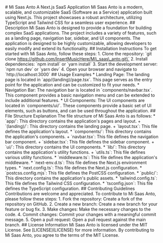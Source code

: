 \# Mi Saas Anto A Next.js SaaS Application Mi Saas Anto is a modern, scalable, and customizable SaaS (Software as a Service) application built using Next.js. This project showcases a robust architecture, utilizing TypeScript and Tailwind CSS for a seamless user experience. ## Description Mi Saas Anto is designed to provide a foundation for building complex SaaS applications. The project includes a variety of features, such as a landing page, navigation bar, sidebar, and UI components. The application is designed to be highly customizable, allowing developers to easily modify and extend its functionality. ## Installation Instructions To get started with Mi Saas Anto, follow these steps: 1. Clone the repository: \`git clone https://github.com/InsertMusicHere/Mi\_saas\_anto.git\` 2. Install dependencies: \`npm install\` or \`yarn install\` 3. Start the development server: \`npm run dev\` or \`yarn dev\` 4. Open your browser and navigate to \`http://localhost:3000\` ## Usage Examples \* Landing Page: The landing page is located in \`app/(landing)/page.tsx\`. This page serves as the entry point for the application and can be customized to fit your needs. \* Navigation Bar: The navigation bar is located in \`components/navbar.tsx\`. This component provides a basic navigation menu and can be extended to include additional features. \* UI Components: The UI components are located in \`components/ui/\`. These components provide a basic set of UI elements, such as buttons, and can be used throughout the application. ## File Structure Explanation The file structure of Mi Saas Anto is as follows: \* \`app/\`: This directory contains the application's pages and layout. + \`(landing)/\`: This directory contains the landing page. + \`layout.tsx\`: This file defines the application's layout. \* \`components/\`: This directory contains the application's components. + \`navbar.tsx\`: This file defines the navigation bar component. + \`sidebar.tsx\`: This file defines the sidebar component. + \`ui/\`: This directory contains the UI components. \* \`lib/\`: This directory contains the application's utility functions. + \`utils.ts\`: This file defines various utility functions. \* \`middleware.ts\`: This file defines the application's middleware. \* \`next-env.d.ts\`: This file defines the Next.js environment types. \* \`next.config.ts\`: This file defines the Next.js configuration. \* \`postcss.config.mjs\`: This file defines the PostCSS configuration. \* \`public/\`: This directory contains the application's public assets. \* \`tailwind.config.ts\`: This file defines the Tailwind CSS configuration. \* \`tsconfig.json\`: This file defines the TypeScript configuration. ## Contributing Guidelines Contributions are welcome and appreciated. To contribute to Mi Saas Anto, please follow these steps: 1. Fork the repository: Create a fork of the repository on GitHub. 2. Create a new branch: Create a new branch for your feature or bug fix. 3. Make changes: Make the necessary changes to the code. 4. Commit changes: Commit your changes with a meaningful commit message. 5. Open a pull request: Open a pull request against the main branch. ## License Information Mi Saas Anto is licensed under the MIT License. See \[LICENSE\](LICENSE) for more information. By contributing to Mi Saas Anto, you agree to the terms of the MIT License.

